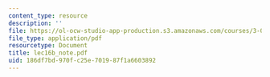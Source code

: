 ```yaml
---
content_type: resource
description: ''
file: https://ol-ocw-studio-app-production.s3.amazonaws.com/courses/3-012-fundamentals-of-materials-science-fall-2005/186df7bd970fc25e701987f1a6603892_lec16b_note.pdf
file_type: application/pdf
resourcetype: Document
title: lec16b_note.pdf
uid: 186df7bd-970f-c25e-7019-87f1a6603892
---
```

